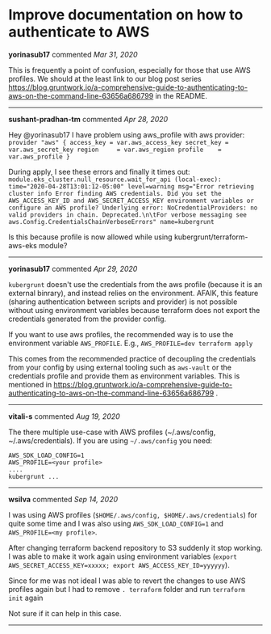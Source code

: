 # Improve documentation on how to authenticate to AWS

**yorinasub17** commented *Mar 31, 2020*

This is frequently a point of confusion, especially for those that use AWS profiles. We should at the least link to our blog post series https://blog.gruntwork.io/a-comprehensive-guide-to-authenticating-to-aws-on-the-command-line-63656a686799 in the README.
<br />
***


**sushant-pradhan-tm** commented *Apr 28, 2020*

Hey @yorinasub17 I have problem using aws_profile with aws provider:
`
provider "aws" {
  access_key = var.aws_access_key
  secret_key = var.aws_secret_key
  region     = var.aws_region
  profile    = var.aws_profile
}
`

During apply, I see these errors and finally it times out:
`
module.eks_cluster.null_resource.wait_for_api (local-exec): time="2020-04-28T13:01:12-05:00" level=warning msg="Error retrieving cluster info Error finding AWS credentials. Did you set the AWS_ACCESS_KEY_ID and AWS_SECRET_ACCESS_KEY environment variables or configure an AWS profile? Underlying error: NoCredentialProviders: no valid providers in chain. Deprecated.\n\tFor verbose messaging see aws.Config.CredentialsChainVerboseErrors" name=kubergrunt
`

Is this because profile is now allowed while using kubergrunt/terraform-aws-eks module?
***

**yorinasub17** commented *Apr 29, 2020*

`kubergrunt` doesn't use the credentials from the aws profile (because it is an external binrary), and instead relies on the environment. AFAIK, this feature (sharing authentication between scripts and provider) is not possible without using environment variables because terraform does not export the credentials generated from the provider config.

If you want to use aws profiles, the recommended way is to use the environment variable `AWS_PROFILE`. E.g., `AWS_PROFILE=dev terraform apply`

This comes from the recommended practice of decoupling the credentials from your config by using external tooling such as `aws-vault` or the credentials profile and provide them as environment variables. This is mentioned in https://blog.gruntwork.io/a-comprehensive-guide-to-authenticating-to-aws-on-the-command-line-63656a686799 .
***

**vitali-s** commented *Aug 19, 2020*

The there multiple use-case with AWS profiles (~/.aws/config, ~/.aws/credentials). If you are using `~/.aws/config` you need:
```
AWS_SDK_LOAD_CONFIG=1
AWS_PROFILE=<your profile>
....
kubergrunt ...
```
***

**wsilva** commented *Sep 14, 2020*

I was using AWS profiles (`$HOME/.aws/config, $HOME/.aws/credentials`) for quite some time and I was also using `AWS_SDK_LOAD_CONFIG=1` and `AWS_PROFILE=<my profile>`.

After changing terraform backend repository to S3 suddenly it stop working. I was able to make it work again using environment variables (`export AWS_SECRET_ACCESS_KEY=xxxxx; export AWS_ACCESS_KEY_ID=yyyyyy`).

Since for me was not ideal I was able to revert the changes to use AWS profiles again but I had to remove `. terraform` folder and run `terraform init` again 

Not sure if it can help in this case.


***

